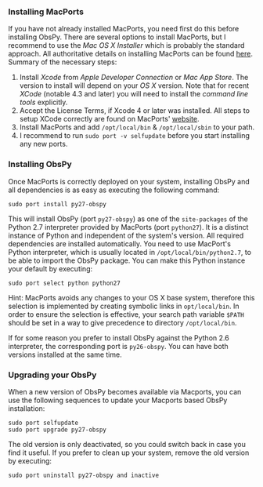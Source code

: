 ###  Installing MacPorts ###

If you have not already installed MacPorts, you need first do this before installing ObsPy. There are several options to install MacPorts, but I recommend to use the _Mac OS X Installer_ which is probably the standard approach. All authoritative details on installing MacPorts can be found [here](http://www.macports.org/install.php). Summary of the necessary steps:

1. Install _Xcode_ from _Apple Developer Connection_ or _Mac App Store_. The version to install will depend on your _OS X_ version. Note that for recent _XCode_ (notable 4.3 and later) you will need to install the _command line tools_ explicitly. 
1. Accept the License Terms, if Xcode 4 or later was installed. All steps to setup XCode correctly are found on MacPorts' [website](http://www.macports.org/install.php). 
1. Install MacPorts and add `/opt/local/bin` & `/opt/local/sbin` to your path.
1. I recommend to run `sudo port -v selfupdate` before you start installing any new ports.


### Installing ObsPy ###

Once MacPorts is correctly deployed on your system, installing ObsPy and all dependencies is as easy as executing the following command:

    sudo port install py27-obspy

This will install ObsPy (port `py27-obspy`) as one of the `site-packages` of the Python 2.7 interpreter provided by MacPorts (port `python27`). It is a distinct instance of Python and independent of the system's version. All required dependencies are installed automatically. You need to use MacPort's Python interpreter, which is usually located in `/opt/local/bin/python2.7`, to be able to import the ObsPy package. You can make this Python instance your default by executing:

    sudo port select python python27

Hint: MacPorts avoids any changes to your OS X base system, therefore this selection is implemented by creating symbolic links in `opt/local/bin`. In order to ensure the selection is effective, your search path variable `$PATH` should be set in a way to give precedence to directory `/opt/local/bin`.

If for some reason you prefer to install ObsPy against the Python 2.6 interpreter, the corresponding port is `py26-obspy`. You can have both versions installed at the same time.


### Upgrading your ObsPy ###

When a new version of ObsPy becomes available via Macports, you can use the following sequences to update your Macports based ObsPy installation:

    sudo port selfupdate
    sudo port upgrade py27-obspy

The old version is only deactivated, so you could switch back in case you find it useful. If you prefer to clean up your system, remove the old version by executing:

    sudo port uninstall py27-obspy and inactive
